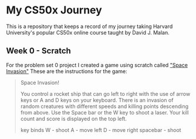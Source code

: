 # My CS50x Journey
This is a repository that keeps a record of my journey taking Harvard University's popular CS50x online course taught by David J. Malan.

## Week 0 - Scratch
For the problem set 0 project I created a game using scratch called ["Space Invasion"](https://github.com/safwanishere/CS50/blob/main/Week%200/Space%20Invasion.sb3)
These are the instructions for the game:

> Space Invasion!
> 
> You control a rocket ship that can go left to right with the use of arrow keys or A and D keys on your keyboard. There is an invasion of random creatures with different speeds and killing points descending from above. Use the Space bar or the W key to shoot a laser. Your kill count and score is displayed on the top left.
> 
> key binds
> W - shoot
> A - move left
> D - move right
> spacebar - shoot
